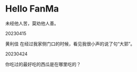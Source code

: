 # Hello FanMa 

未经他人苦，莫劝他人善。

20230415

黄利佳 在经过我家侧门口的时候，看见我很小声的说了句“大郭”。


20230424

你吃过的最好吃的西瓜是在哪里吃的？